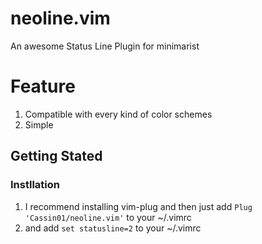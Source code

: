 # neoline.vim
An awesome Status Line Plugin for minimarist

# Feature
1. Compatible with every kind of color schemes
2. Simple

## Getting Stated
### Instllation
1. I recommend installing vim-plug and then just add ``Plug 'Cassin01/neoline.vim'`` to your ~/.vimrc
2. and add ``set statusline=2`` to your ~/.vimrc
